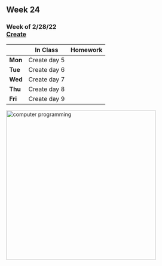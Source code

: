 ## Week 24

### Week of 2/28/22<br>[Create](\apcsp\curriculum\pt\create) 

  |       |In Class               |Homework   |
  |-------|---------              |---------  |
  |**Mon**|Create day 5 | |
  |**Tue**|Create day 6 | |
  |**Wed**|Create day 7 | |
  |**Thu**|Create day 8 | |
  |**Fri**|Create day 9 | |

<img src="https://www.learncomputerscienceonline.com/wp-content/uploads/2019/10/Program-Coding.jpg" alt="computer programming" height="400">

<meta http-equiv="refresh" content="300"/>
